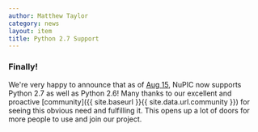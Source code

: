 ```yaml
---
author: Matthew Taylor
category: news
layout: item
title: Python 2.7 Support
---
```


### Finally!

We're very happy to announce that as of
[Aug 15](https://travis-ci.org/numenta/nupic/builds/10292937), NuPIC now
supports Python 2.7 as well as Python 2.6! Many thanks to our excellent and
proactive [community]({{ site.baseurl }}{{ site.data.url.community }}) for
seeing this obvious need and fulfilling it. This opens up a lot of doors for
more people to use and join our project.
